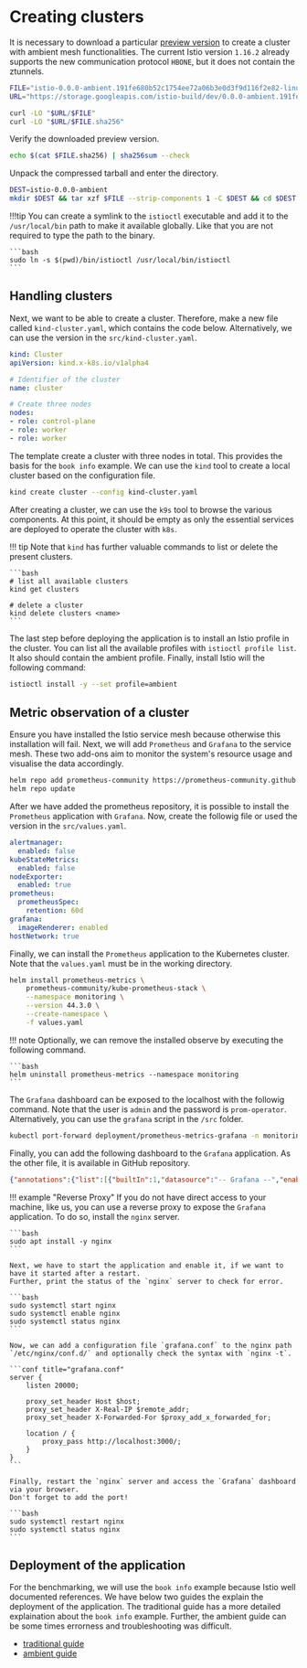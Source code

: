 # Creating clusters

It is necessary to download a particular [preview version](https://gcsweb.istio.io/gcs/istio-build/dev/0.0.0-ambient.191fe680b52c1754ee72a06b3e0d3f9d116f2e82) to create a cluster with ambient mesh functionalities.
The current Istio version `1.16.2` already supports the new communication protocol `HBONE`, but it does not contain the ztunnels.

```bash
FILE="istio-0.0.0-ambient.191fe680b52c1754ee72a06b3e0d3f9d116f2e82-linux-amd64.tar.gz"
URL="https://storage.googleapis.com/istio-build/dev/0.0.0-ambient.191fe680b52c1754ee72a06b3e0d3f9d116f2e82"

curl -LO "$URL/$FILE"
curl -LO "$URL/$FILE.sha256"
```

Verify the downloaded preview version.

```bash
echo $(cat $FILE.sha256) | sha256sum --check
```

Unpack the compressed tarball and enter the directory.

```bash
DEST=istio-0.0.0-ambient
mkdir $DEST && tar xzf $FILE --strip-components 1 -C $DEST && cd $DEST
```

!!!tip
    You can create a symlink to the `istioctl` executable and add it to the `/usr/local/bin` path to make it available globally.
    Like that you are not required to type the path to the binary.

    ```bash
    sudo ln -s $(pwd)/bin/istioctl /usr/local/bin/istioctl
    ```

## Handling clusters

Next, we want to be able to create a cluster.
Therefore, make a new file called `kind-cluster.yaml`, which contains the code below.
Alternatively, we can use the version in the `src/kind-cluster.yaml`.

```yaml title="kind-cluster.yaml"
kind: Cluster
apiVersion: kind.x-k8s.io/v1alpha4

# Identifier of the cluster
name: cluster

# Create three nodes
nodes:
- role: control-plane
- role: worker
- role: worker
```

The template create a cluster with three nodes in total.
This provides the basis for the `book info` example.
We can use the `kind` tool to create a local cluster based on the configuration file.

```bash
kind create cluster --config kind-cluster.yaml
```

After creating a cluster, we can use the `k9s` tool to browse the various components.
At this point, it should be empty as only the essential services are deployed to operate the cluster with `k8s`.

!!! tip
    Note that `kind` has further valuable commands to list or delete the present clusters.

    ```bash
    # list all available clusters
    kind get clusters

    # delete a cluster
    kind delete clusters <name>
    ```

The last step before deploying the application is to install an Istio profile in the cluster.
You can list all the available profiles with `istioctl profile list`.
It also should contain the ambient profile.
Finally, install Istio will the following command:

```bash
istioctl install -y --set profile=ambient
```

## Metric observation of a cluster

Ensure you have installed the Istio service mesh because otherwise this installation will fail.
Next, we will add `Prometheus` and `Grafana` to the service mesh.
These two add-ons aim to monitor the system's resource usage and visualise the data accordingly.

```bash
helm repo add prometheus-community https://prometheus-community.github.io/helm-charts
helm repo update
```

After we have added the prometheus repository, it is possible to install the `Prometheus` application with `Grafana`.
Now, create the followig file or used the version in the `src/values.yaml`.

```yaml title="values.yaml"
alertmanager:
  enabled: false
kubeStateMetrics:
  enabled: false
nodeExporter:
  enabled: true 
prometheus:
  prometheusSpec:
    retention: 60d
grafana:
  imageRenderer: enabled
hostNetwork: true
```

Finally, we can install the `Prometheus` application to the Kubernetes cluster.
Note that the `values.yaml` must be in the working directory.

```bash
helm install prometheus-metrics \
    prometheus-community/kube-prometheus-stack \
    --namespace monitoring \
    --version 44.3.0 \
    --create-namespace \
    -f values.yaml
```

!!! note
    Optionally, we can remove the installed observe by executing the following command.

    ```bash
    helm uninstall prometheus-metrics --namespace monitoring
    ``` 

The `Grafana` dashboard can be exposed to the localhost with the followig command.
Note that the user is `admin` and the password is `prom-operator`.
Alternatively, you can use the `grafana` script in the `/src` folder.

```bash
kubectl port-forward deployment/prometheus-metrics-grafana -n monitoring 3000 > /dev/null
```

Finally, you can add the following dashboard to the `Grafana` application.
As the other file, it is available in GitHub repository.

```json title="dashboard.json"
{"annotations":{"list":[{"builtIn":1,"datasource":"-- Grafana --","enable":true,"hide":true,"iconColor":"rgba(0, 211, 255, 1)","name":"Annotations & Alerts","target":{"limit":100,"matchAny":false,"tags":[],"type":"dashboard"},"type":"dashboard"}]},"description":"A dashboard to help with cost and utilisation","editable":true,"fiscalYearStartMonth":0,"gnetId":6876,"graphTooltip":1,"id":26,"links":[],"liveNow":false,"panels":[{"fieldConfig":{"defaults":{"color":{"mode":"palette-classic"},"custom":{"axisLabel":"","axisPlacement":"auto","barAlignment":0,"drawStyle":"line","fillOpacity":0,"gradientMode":"none","hideFrom":{"legend":false,"tooltip":false,"viz":false},"lineInterpolation":"linear","lineWidth":1,"pointSize":5,"scaleDistribution":{"type":"linear"},"showPoints":"auto","spanNulls":false,"stacking":{"group":"A","mode":"normal"},"thresholdsStyle":{"mode":"off"}},"mappings":[],"thresholds":{"mode":"absolute","steps":[{"color":"green","value":null},{"color":"red","value":80}]}},"overrides":[]},"gridPos":{"h":8,"w":12,"x":0,"y":0},"id":113,"options":{"legend":{"calcs":["min","mean","max"],"displayMode":"table","placement":"bottom"},"tooltip":{"mode":"single"}},"pluginVersion":"8.3.3","targets":[{"datasource":{"type":"prometheus","uid":"Prometheus"},"exemplar":true,"expr":"sum(rate(container_cpu_usage_seconds_total{container=\"istio-proxy\"}[5m])) by (pod)","format":"time_series","hide":false,"instant":false,"interval":"","legendFormat":"{{pod}}","refId":"B"},{"datasource":{"type":"prometheus","uid":"Prometheus"},"exemplar":true,"expr":"sum(rate(container_cpu_usage_seconds_total{container=\"istio-proxy\"}[5m]))","hide":true,"interval":"","legendFormat":"Total CPU","refId":"A"}],"title":"Total Sidecar/Ambient CPU per pod (stacked)","type":"timeseries"},{"fieldConfig":{"defaults":{"color":{"mode":"palette-classic"},"custom":{"axisLabel":"","axisPlacement":"auto","barAlignment":0,"drawStyle":"line","fillOpacity":0,"gradientMode":"none","hideFrom":{"legend":false,"tooltip":false,"viz":false},"lineInterpolation":"linear","lineWidth":1,"pointSize":5,"scaleDistribution":{"type":"linear"},"showPoints":"auto","spanNulls":false,"stacking":{"group":"A","mode":"normal"},"thresholdsStyle":{"mode":"off"}},"mappings":[],"thresholds":{"mode":"absolute","steps":[{"color":"green","value":null}]},"unit":"bytes"},"overrides":[]},"gridPos":{"h":8,"w":12,"x":12,"y":0},"id":114,"options":{"legend":{"calcs":["min","mean","max"],"displayMode":"table","placement":"bottom"},"tooltip":{"mode":"single"}},"pluginVersion":"8.3.3","targets":[{"datasource":{"type":"prometheus","uid":"Prometheus"},"exemplar":true,"expr":"sum(container_memory_working_set_bytes{container=\"istio-proxy\", pod!~\"istio-ingressgateway-.*\"}) by (pod)","interval":"","legendFormat":"{{pod}}","refId":"A"},{"datasource":{"type":"prometheus","uid":"Prometheus"},"exemplar":true,"expr":"sum(container_memory_working_set_bytes{container=\"istio-proxy\", pod!~\"istio-ingressgateway-.*\"})","hide":true,"interval":"","legendFormat":"Total memory","refId":"B"}],"title":"Total Sidecar/Ambient RAM per pod (stacked)","type":"timeseries"},{"fieldConfig":{"defaults":{"color":{"mode":"palette-classic"},"custom":{"axisLabel":"","axisPlacement":"auto","barAlignment":0,"drawStyle":"line","fillOpacity":0,"gradientMode":"none","hideFrom":{"legend":false,"tooltip":false,"viz":false},"lineInterpolation":"linear","lineWidth":1,"pointSize":5,"scaleDistribution":{"type":"linear"},"showPoints":"auto","spanNulls":false,"stacking":{"group":"A","mode":"none"},"thresholdsStyle":{"mode":"off"}},"mappings":[],"thresholds":{"mode":"absolute","steps":[{"color":"green","value":null},{"color":"red","value":80}]}},"overrides":[]},"gridPos":{"h":8,"w":12,"x":0,"y":8},"id":108,"options":{"legend":{"calcs":["max"],"displayMode":"table","placement":"bottom"},"tooltip":{"mode":"single"}},"pluginVersion":"8.3.3","targets":[{"datasource":{"type":"prometheus","uid":"Prometheus"},"exemplar":true,"expr":"sum(rate(container_cpu_usage_seconds_total{container=\"istio-proxy\"}[5m])) by (pod)","format":"time_series","hide":false,"instant":false,"interval":"","legendFormat":"{{pod}}","refId":"B"},{"datasource":{"type":"prometheus","uid":"Prometheus"},"exemplar":true,"expr":"sum(rate(container_cpu_usage_seconds_total{container=\"istio-proxy\"}[5m]))","hide":true,"interval":"","legendFormat":"Total CPU","refId":"A"}],"title":"Total Sidecar/Ambient CPU per pod","type":"timeseries"},{"fieldConfig":{"defaults":{"color":{"mode":"palette-classic"},"custom":{"axisLabel":"","axisPlacement":"auto","barAlignment":0,"drawStyle":"line","fillOpacity":0,"gradientMode":"none","hideFrom":{"legend":false,"tooltip":false,"viz":false},"lineInterpolation":"linear","lineWidth":1,"pointSize":5,"scaleDistribution":{"type":"linear"},"showPoints":"auto","spanNulls":false,"stacking":{"group":"A","mode":"none"},"thresholdsStyle":{"mode":"off"}},"mappings":[],"thresholds":{"mode":"absolute","steps":[{"color":"green","value":null}]},"unit":"bytes"},"overrides":[]},"gridPos":{"h":8,"w":12,"x":12,"y":8},"id":106,"options":{"legend":{"calcs":["max"],"displayMode":"table","placement":"bottom"},"tooltip":{"mode":"single"}},"pluginVersion":"8.3.3","targets":[{"datasource":{"type":"prometheus","uid":"Prometheus"},"exemplar":true,"expr":"sum(container_memory_working_set_bytes{container=\"istio-proxy\", pod!~\"istio-ingressgateway-.*\"}) by (pod)","interval":"","legendFormat":"{{pod}}","refId":"A"},{"datasource":{"type":"prometheus","uid":"Prometheus"},"exemplar":true,"expr":"sum(container_memory_working_set_bytes{container=\"istio-proxy\", pod!~\"istio-ingressgateway-.*\"})","hide":true,"interval":"","legendFormat":"Total memory","refId":"B"}],"title":"Total Sidecar/Ambient RAM per pod","type":"timeseries"},{"fieldConfig":{"defaults":{"color":{"mode":"palette-classic"},"custom":{"axisLabel":"","axisPlacement":"auto","barAlignment":0,"drawStyle":"line","fillOpacity":0,"gradientMode":"none","hideFrom":{"legend":false,"tooltip":false,"viz":false},"lineInterpolation":"linear","lineWidth":1,"pointSize":5,"scaleDistribution":{"type":"linear"},"showPoints":"auto","spanNulls":false,"stacking":{"group":"A","mode":"none"},"thresholdsStyle":{"mode":"off"}},"mappings":[],"thresholds":{"mode":"absolute","steps":[{"color":"green","value":null},{"color":"red","value":80}]}},"overrides":[]},"gridPos":{"h":8,"w":12,"x":0,"y":16},"id":111,"options":{"legend":{"calcs":[],"displayMode":"list","placement":"bottom"},"tooltip":{"mode":"single"}},"pluginVersion":"8.3.3","targets":[{"datasource":{"type":"prometheus","uid":"Prometheus"},"exemplar":true,"expr":"sum(rate(container_cpu_usage_seconds_total{container=\"istio-proxy\"}[1m]))","hide":true,"interval":"","legendFormat":"Total CPU","refId":"A"},{"datasource":{"type":"prometheus","uid":"Prometheus"},"exemplar":true,"expr":"max_over_time(sum(rate(container_cpu_usage_seconds_total{container=\"istio-proxy\"}[5m]))[30m:1m])","hide":false,"interval":"","legendFormat":"Max over time CPU","refId":"C"}],"title":"Max Sidecar/Ambient CPU","type":"timeseries"},{"fieldConfig":{"defaults":{"color":{"mode":"palette-classic"},"custom":{"axisLabel":"","axisPlacement":"auto","barAlignment":0,"drawStyle":"line","fillOpacity":0,"gradientMode":"none","hideFrom":{"legend":false,"tooltip":false,"viz":false},"lineInterpolation":"linear","lineWidth":1,"pointSize":5,"scaleDistribution":{"type":"linear"},"showPoints":"auto","spanNulls":false,"stacking":{"group":"A","mode":"none"},"thresholdsStyle":{"mode":"off"}},"mappings":[],"thresholds":{"mode":"absolute","steps":[{"color":"green","value":null}]},"unit":"bytes"},"overrides":[]},"gridPos":{"h":8,"w":12,"x":12,"y":16},"id":112,"options":{"legend":{"calcs":[],"displayMode":"list","placement":"bottom"},"tooltip":{"mode":"single"}},"pluginVersion":"8.3.3","targets":[{"datasource":{"type":"prometheus","uid":"Prometheus"},"exemplar":true,"expr":"sum(container_memory_working_set_bytes{container=\"istio-proxy\", pod!~\"istio-ingressgateway-.*\"}) by (pod)","hide":true,"interval":"","legendFormat":"{{pod}}","refId":"A"},{"datasource":{"type":"prometheus","uid":"Prometheus"},"exemplar":true,"expr":"sum(container_memory_working_set_bytes{container=\"istio-proxy\", pod!~\"istio-ingressgateway-.*\"})","hide":true,"interval":"","legendFormat":"Total memory","refId":"B"},{"datasource":{"type":"prometheus","uid":"Prometheus"},"exemplar":true,"expr":"max_over_time(sum(container_memory_working_set_bytes{container=\"istio-proxy\", pod!~\"istio-ingressgateway-.*\"})[30m:1m])","hide":false,"interval":"","legendFormat":"Max over time memory","refId":"C"}],"title":"Max Sidecar/Ambient RAM","type":"timeseries"},{"fieldConfig":{"defaults":{"color":{"mode":"palette-classic"},"custom":{"axisLabel":"","axisPlacement":"auto","barAlignment":0,"drawStyle":"line","fillOpacity":0,"gradientMode":"none","hideFrom":{"legend":false,"tooltip":false,"viz":false},"lineInterpolation":"linear","lineStyle":{"fill":"solid"},"lineWidth":1,"pointSize":5,"scaleDistribution":{"type":"linear"},"showPoints":"auto","spanNulls":false,"stacking":{"group":"A","mode":"none"},"thresholdsStyle":{"mode":"off"}},"mappings":[],"thresholds":{"mode":"absolute","steps":[{"color":"green","value":null},{"color":"red","value":80}]}},"overrides":[]},"gridPos":{"h":8,"w":12,"x":0,"y":24},"id":104,"options":{"legend":{"calcs":[],"displayMode":"list","placement":"bottom"},"tooltip":{"mode":"single"}},"pluginVersion":"8.3.3","targets":[{"datasource":{"type":"prometheus","uid":"Prometheus"},"exemplar":true,"expr":"sum(rate(container_cpu_usage_seconds_total{namespace=~\"test.*\"}[5m]))","interval":"","legendFormat":"Total CPU of workloads","refId":"A"},{"datasource":{"type":"prometheus","uid":"PBFA97CFB590B2093"},"exemplar":true,"expr":"sum(rate(container_cpu_usage_seconds_total{namespace=~\"istio-system|test.*\", container=\"istio-proxy\"}[5m]))","hide":false,"instant":false,"interval":"","intervalFactor":1,"legendFormat":"Total CPU of Istio data path","refId":"B"}],"title":"Total CPU of workloads","type":"timeseries"},{"fieldConfig":{"defaults":{"color":{"mode":"palette-classic"},"custom":{"axisLabel":"","axisPlacement":"auto","barAlignment":0,"drawStyle":"line","fillOpacity":10,"gradientMode":"none","hideFrom":{"legend":false,"tooltip":false,"viz":false},"lineInterpolation":"linear","lineWidth":1,"pointSize":5,"scaleDistribution":{"type":"linear"},"showPoints":"never","spanNulls":false,"stacking":{"group":"A","mode":"none"},"thresholdsStyle":{"mode":"off"}},"mappings":[],"thresholds":{"mode":"absolute","steps":[{"color":"green","value":null},{"color":"red","value":80}]},"unit":"bytes"},"overrides":[]},"gridPos":{"h":8,"w":12,"x":12,"y":24},"id":110,"options":{"legend":{"calcs":[],"displayMode":"list","placement":"bottom"},"tooltip":{"mode":"single"}},"pluginVersion":"8.3.3","targets":[{"datasource":{"type":"prometheus","uid":"Prometheus"},"exemplar":true,"expr":"sum(container_memory_working_set_bytes{namespace=~\"test.*\"})","interval":"","legendFormat":"Total memory of workloads","refId":"A"},{"datasource":{"type":"prometheus","uid":"PBFA97CFB590B2093"},"exemplar":true,"expr":"sum(container_memory_working_set_bytes{namespace=~\"istio-system|test.*\", container=\"istio-proxy\"})","hide":false,"interval":"","legendFormat":"Total memory of Istio datapath","refId":"B"}],"title":"Total RAM of workloads","type":"timeseries"}],"refresh":false,"schemaVersion":34,"style":"dark","tags":[],"templating":{"list":[]},"time":{"from":"now-3h","to":"now"},"timepicker":{"hidden":false,"refresh_intervals":["5s","10s","30s","1m","5m","15m","30m","1h","2h","1d"],"time_options":["5m","15m","1h","6h","12h","24h","2d","7d","30d"]},"timezone":"utc","title":"Istio Performance Analysis Dashboard","uid":"croBncMVz","version":12,"weekStart":""}
```

!!! example "Reverse Proxy"
    If you do not have direct access to your machine, like us, you can use a reverse proxy to expose the `Grafana` application.
    To do so, install the `nginx` server.

    ```bash
    sudo apt install -y nginx
    ```

    Next, we have to start the application and enable it, if we want to have it started after a restart.
    Further, print the status of the `nginx` server to check for error.

    ```bash
    sudo systemctl start nginx
    sudo systemctl enable nginx
    sudo systemctl status nginx
    ```

    Now, we can add a configuration file `grafana.conf` to the nginx path `/etc/nginx/conf.d/` and optionally check the syntax with `nginx -t`.

    ```conf title="grafana.conf"
    server {
        listen 20000;

        proxy_set_header Host $host;
        proxy_set_header X-Real-IP $remote_addr;
        proxy_set_header X-Forwarded-For $proxy_add_x_forwarded_for;

        location / {
            proxy_pass http://localhost:3000/;
        }
    }
    ```

    Finally, restart the `nginx` server and access the `Grafana` dashboard via your browser.
    Don't forget to add the port!

    ```bash
    sudo systemctl restart nginx
    sudo systemctl status nginx
    ```

## Deployment of the application

For the benchmarking, we will use the `book info` example because Istio well documented references.
We have below two guides the explain the deployment of the application.
The traditional guide has a more detailed explaination about the `book info` example.
Further, the ambient guide can be some times errorness and troubleshooting was difficult.

- [traditional guide](https://istio.io/latest/docs/examples/bookinfo/#deploying-the-application)
- [ambient guide](https://istio.io/latest/blog/2022/get-started-ambient/#deploy-your-applications)
